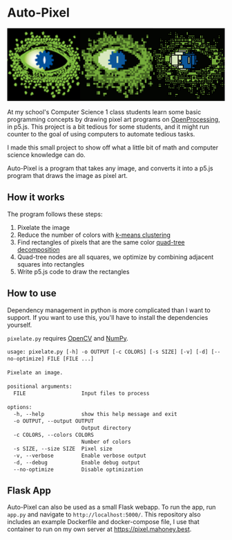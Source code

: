 # Auto-Pixel

![example](image.png)

At my school's Computer Science 1 class students learn some basic programming concepts by drawing pixel art programs on [OpenProcessing](https://www.openprocessing.org/), in p5.js. This project is a bit tedious for some students, and it might run counter to the goal of using computers to automate tedious tasks.

I made this small project to show off what a little bit of math and computer science knowledge can do.

Auto-Pixel is a program that takes any image, and converts it into a p5.js program that draws the image as pixel art.

## How it works

The program follows these steps:

1. Pixelate the image
2. Reduce the number of colors with [k-means clustering](https://en.wikipedia.org/wiki/K-means_clustering)
3. Find rectangles of pixels that are the same color [quad-tree decomposition](https://en.wikipedia.org/wiki/Quadtree)
4. Quad-tree nodes are all squares, we optimize by combining adjacent squares into rectangles
5. Write p5.js code to draw the rectangles

## How to use

Dependency management in python is more complicated than I want to support. If you want to use this, you'll have to install the dependencies yourself.

`pixelate.py` requires [OpenCV](https://opencv.org/) and [NumPy](https://numpy.org/).

```cli
usage: pixelate.py [-h] -o OUTPUT [-c COLORS] [-s SIZE] [-v] [-d] [--no-optimize] FILE [FILE ...]

Pixelate an image.

positional arguments:
  FILE                  Input files to process

options:
  -h, --help            show this help message and exit
  -o OUTPUT, --output OUTPUT
                        Output directory
  -c COLORS, --colors COLORS
                        Number of colors
  -s SIZE, --size SIZE  Pixel size
  -v, --verbose         Enable verbose output
  -d, --debug           Enable debug output
  --no-optimize         Disable optimization
  ```

## Flask App

Auto-Pixel can also be used as a small Flask webapp. To run the app, run `app.py` and navigate to `http://localhost:5000/`. This repository also includes an example Dockerfile and docker-compose file, I use that container to run on my own server at <https://pixel.mahoney.best>.
